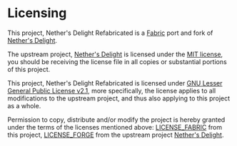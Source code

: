 # Licensing
This project, Nether's Delight Refabricated is a [Fabric](https://github.com/FabricMC/fabric) port
and fork of [Nether's Delight](https://github.com/Chefs-Delight/NethersDelight_Forge).

The upstream project, [Nether's Delight](https://github.com/Chefs-Delight/NethersDelight_Forge) is licensed under 
the [MIT license](./LICENSE_FORGE), you should be receiving the license file in all copies or substantial portions 
of this project.

This project, Nether's Delight Refabricated is licensed under [GNU Lesser General Public License v2.1](./LICENSE_FABRIC), more specifically, 
the license applies to all modifications to the upstream project, and thus also applying to this project 
as a whole.

Permission to copy, distribute and/or modify the project is hereby granted under the terms of the licenses mentioned 
above: [LICENSE_FABRIC](./LICENSE_FABRIC) from this project, [LICENSE_FORGE](./LICENSE_FORGE) from the upstream project
[Nether's Delight](https://github.com/Chefs-Delight/NethersDelight_Forge).